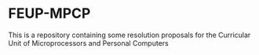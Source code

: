# FEUP-MPCP
This is a repository containing some resolution proposals for the Curricular Unit of Microprocessors and Personal Computers
